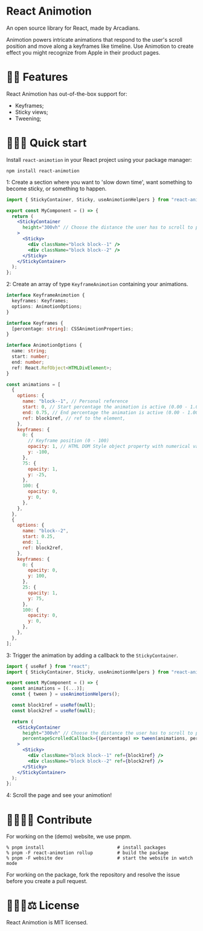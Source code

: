 # React Animotion

An open source library for React, made by Arcadians.

Animotion powers intricate animations that respond to the user's scroll position and move along a keyframes like timeline. Use Animotion to create effect you might recognize from Apple in their product pages.

# 🐰🎩 Features

React Animotion has out-of-the-box support for:

- Keyframes;
- Sticky views;
- Tweening;

# 🚴🏼💨 Quick start

Install `react-animotion` in your React project using your package manager:

```
npm install react-animotion
```

1: Create a section where you want to 'slow down time', want something to become sticky, or something to happen.

```jsx
import { StickyContainer, Sticky, useAnimotionHelpers } from "react-animotion";

export const MyComponent = () => {
  return (
    <StickyContainer
      height="300vh" // Choose the distance the user has to scroll to pass the sticky element.
    >
      <Sticky>
        <div className="block block--1" />
        <div className="block block--2" />
      </Sticky>
    </StickyContainer>
  );
};
```

2: Create an array of type `KeyframeAnimotion` containing your animations.

```ts
interface KeyframeAnimotion {
  keyframes: Keyframes;
  options: AnimotionOptions;
}

interface Keyframes {
  [percentage: string]: CSSAnimotionProperties;
}

interface AnimotionOptions {
  name: string;
  start: number;
  end: number;
  ref: React.RefObject<HTMLDivElement>;
}
```

```jsx
const animations = [
  {
    options: {
      name: "block--1", // Personal reference
      start: 0, // Start percentage the animation is active (0.00 - 1.00)
      end: 0.75, // End percentage the animation is active (0.00 - 1.00)
      ref: block1ref, // ref to the element,
    },
    keyframes: {
      0: {
        // Keyframe position (0 - 100)
        opacity: 1, // HTML DOM Style object property with numerical value.
        y: -100,
      },
      75: {
        opacity: 1,
        y: -25,
      },
      100: {
        opacity: 0,
        y: 0,
      },
    },
  },
  {
    options: {
      name: "block--2",
      start: 0.25,
      end: 1,
      ref: block2ref,
    },
    keyframes: {
      0: {
        opacity: 0,
        y: 100,
      },
      25: {
        opacity: 1,
        y: 75,
      },
      100: {
        opacity: 0,
        y: 0,
      },
    },
  },
];
```

3: Trigger the animation by adding a callback to the `StickyContainer`.

```jsx
import { useRef } from "react";
import { StickyContainer, Sticky, useAnimotionHelpers } from "react-animotion";

export const MyComponent = () => {
  const animations = [(...)];
  const { tween } = useAnimotionHelpers();

  const block1ref = useRef(null);
  const block2ref = useRef(null);

  return (
    <StickyContainer
      height="300vh" // Choose the distance the user has to scroll to pass the sticky element.
      percentageScrolledCallback={(percentage) => tween(animations, percentage)}
    >
      <Sticky>
        <div className="block block--1" ref={block1ref} />
        <div className="block block--2" ref={block2ref} />
      </Sticky>
    </StickyContainer>
  );
};
```

4: Scroll the page and see your animotion!

# 🧑🏼‍💻👾 Contribute

For working on the (demo) website, we use pnpm.

```
% pnpm install                           # install packages
% pnpm -F react-animotion rollup         # build the package
% pnpm -F website dev                    # start the website in watch mode
```

For working on the package, fork the repository and resolve the issue before you create a pull request.

# 🧑🏼‍⚖️⚖️ License

React Animotion is MIT licensed.
